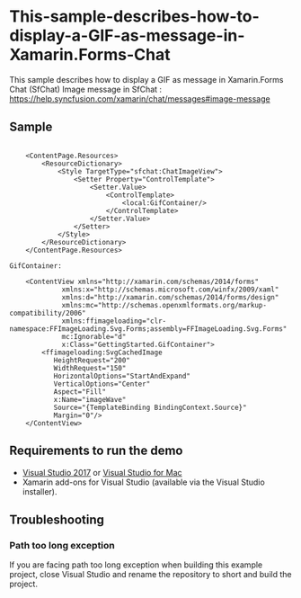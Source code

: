 # This-sample-describes-how-to-display-a-GIF-as-message-in-Xamarin.Forms-Chat
This sample describes how to display a GIF as message in Xamarin.Forms Chat (SfChat)
Image message in SfChat : https://help.syncfusion.com/xamarin/chat/messages#image-message

## Sample
```xaml

    <ContentPage.Resources>
        <ResourceDictionary>
            <Style TargetType="sfchat:ChatImageView">
                <Setter Property="ControlTemplate">
                    <Setter.Value>
                        <ControlTemplate>
                            <local:GifContainer/>
                        </ControlTemplate>
                    </Setter.Value>
                </Setter>
            </Style>
        </ResourceDictionary>
    </ContentPage.Resources>

GifContainer:

    <ContentView xmlns="http://xamarin.com/schemas/2014/forms" 
             xmlns:x="http://schemas.microsoft.com/winfx/2009/xaml"
             xmlns:d="http://xamarin.com/schemas/2014/forms/design"
             xmlns:mc="http://schemas.openxmlformats.org/markup-compatibility/2006"
             xmlns:ffimageloading="clr-namespace:FFImageLoading.Svg.Forms;assembly=FFImageLoading.Svg.Forms"
             mc:Ignorable="d"
             x:Class="GettingStarted.GifContainer">
        <ffimageloading:SvgCachedImage 
           HeightRequest="200"
           WidthRequest="150"
           HorizontalOptions="StartAndExpand" 
           VerticalOptions="Center" 
           Aspect="Fill" 
           x:Name="imageWave" 
           Source="{TemplateBinding BindingContext.Source}"
           Margin="0"/>
    </ContentView>

```

## Requirements to run the demo

* [Visual Studio 2017](https://visualstudio.microsoft.com/downloads/) or [Visual Studio for Mac](https://visualstudio.microsoft.com/vs/mac/)
* Xamarin add-ons for Visual Studio (available via the Visual Studio installer).

## Troubleshooting

### Path too long exception

If you are facing path too long exception when building this example project, close Visual Studio and rename the repository to short and build the project.

